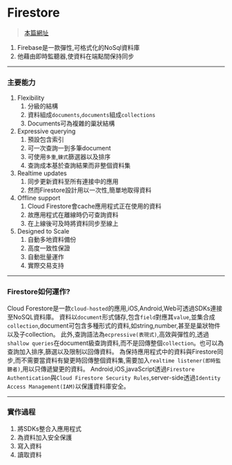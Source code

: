 # Firestore
> [本篇網址](https://firebase.google.com/docs/firestore/?authuser=0)

1. Firebase是一款彈性,可格式化的NoSql資料庫
2. 他藉由即時監聽器,使資料在端點間保持同步

***
### 主要能力
1. Flexibility
   1. 分級的結構
   2. 資料組成`documents`,`documents`組成`collections`
   3. Documents可為複雜的巢狀結構
2. Expressive querying
   1. 預設包含索引
   2. 可一次查詢一到多筆document
   3. 可使用`多重`,`鍊式`篩選器以及排序
   4. 查詢成本基於查詢結果而非整個資料集
3. Realtime updates
   1. 同步更新資料至所有連接中的應用
   2. 然而Firestore設計用以一次性,簡單地取得資料
4. Offline support
   1. Cloud Firestore會cache應用程式正在使用的資料
   2. 故應用程式在離線時仍可查詢資料
   3. 在上線後可及時將資料同步至線上
5. Designed to Scale
   1. 自動多地資料備份
   2. 高度一致性保證
   3. 自動批量運作
   4. 實際交易支持
***
### Firestore如何運作?
Cloud Forestore是一款`cloud-hosted`的應用,iOS,Android,Web可透過SDKs連接至NoSQL資料庫。
資料以`document`形式儲存,包含`field`對應其`value`,並集合成`collection`,document可包含多種形式的資料,如string,number,甚至是巢狀物件以及子collection。
此外,查詢語法為`ecpressive(表現式)`,高效與彈性的,透過`shallow queries`在document級查詢資料,而不是回傳整個`collection`。也可以為查詢加入排序,篩選以及限制以回傳資料。
為保持應用程式中的資料與Firestore同步,而不需要當資料有變更時回傳整個資料集,需要加入`realtime listener(即時監聽者)`,用以只傳遞變更的資料。
Android,iOS,javaScript透過`Firestore Authentication`與`Cloud Firestore Security Rules`,server-side透過`Identity Access Management(IAM)`以保護資料庫安全。
***
### 實作過程
1. 將SDKs整合入應用程式
2. 為資料加入安全保護
3. 寫入資料
4. 讀取資料